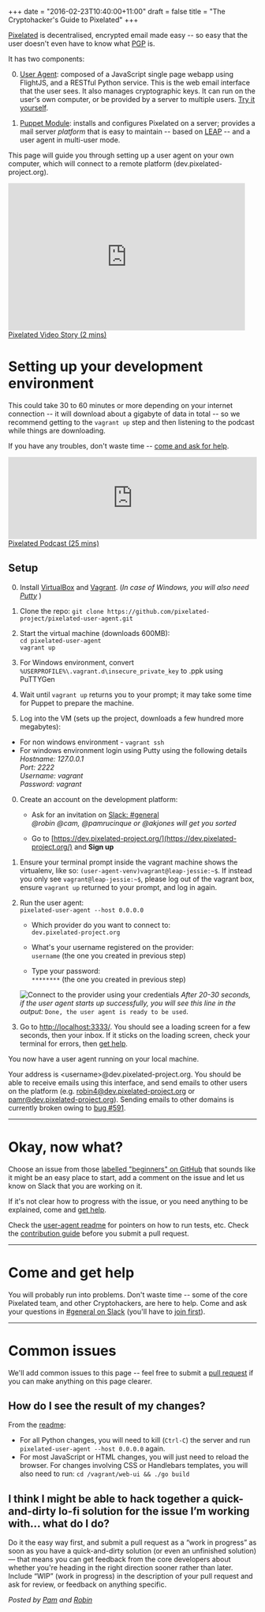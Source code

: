 +++
date = "2016-02-23T10:40:00+11:00"
draft = false
title = "The Cryptohacker's Guide to Pixelated"
+++

[Pixelated](https://pixelated-project.org/) is decentralised, encrypted email made easy -- so easy that the user doesn't even have to know what [PGP](https://en.wikipedia.org/wiki/Pretty_Good_Privacy) is.

It has two components:

0. [User Agent](https://github.com/pixelated/pixelated-user-agent): composed of a JavaScript single page webapp using FlightJS, and a RESTful Python service. This is the web email interface that the user sees. It also manages cryptographic keys. It can run on the user's own computer, or be provided by a server to multiple users. [Try it yourself](https://try.pixelated-project.org:8080/auth/login?next=%2F).

0. [Puppet Module](https://github.com/pixelated/puppet-pixelated): installs and configures Pixelated on a server; provides a mail server _platform_ that is easy to maintain -- based on [LEAP](https://leap.se) -- and a user agent in multi-user mode.

This page will guide you through setting up a user agent on your own computer, which will connect to a remote platform (dev.pixelated-project.org).

<div class="center">
<iframe class="wistia_embed" name="wistia_embed" src="https://fast.wistia.net/embed/iframe/8tov3e9tnu" allowtransparency="true" frameborder="0" scrolling="no" width="480" height="298"></iframe><br/><a class="wistia-linkback" href="https://thoughtworks.wistia.com/medias/8tov3e9tnu">Pixelated Video Story (2 mins)</a>
</div>


# Setting up your development environment

This could take 30 to 60 minutes or more depending on your internet connection -- it will download about a gigabyte of data in total -- so we recommend getting to the `vagrant up` step and then listening to the podcast while things are downloading.

If you have any troubles, don't waste time -- [come and ask for help](#troubles).

<div class="center">
<iframe width="100%" height="166" scrolling="no" frameborder="no" src="https://w.soundcloud.com/player/?url=https%3A//api.soundcloud.com/tracks/212550680&amp;color=ff5500&amp;auto_play=false&amp;hide_related=false&amp;show_comments=true&amp;show_user=true&amp;show_reposts=false"></iframe>
<a href="https://soundcloud.com/thoughtworks/pixelated-why-secure-communication-is-essential">Pixelated Podcast (25 mins)</a>
</div>


## Setup

0. Install [VirtualBox](https://www.virtualbox.org/wiki/Downloads) and  [Vagrant](https://www.vagrantup.com/downloads.html). (_In case of Windows, you will also need [Putty](http://www.putty.org/)_ )

0. Clone the repo:
  ` git clone https://github.com/pixelated-project/pixelated-user-agent.git `

0. Start the virtual machine (downloads 600MB):<br/>
  ` cd pixelated-user-agent ` <br/>
  `vagrant up`

0. For Windows environment, convert `%USERPROFILE%\.vagrant.d\insecure_private_key`  to .ppk using PuTTYGen<br/>

0. Wait until `vagrant up` returns you to your prompt; it may take some time for Puppet to prepare the machine.

0. Log into the VM (sets up the project, downloads a few hundred more megabytes): <br/>
  - For non windows environment - ` vagrant ssh `
  - For windows environment login using Putty using the following details <br/>
  *Hostname: 127.0.0.1* <br/>
  *Port: 2222* <br/>
  *Username: vagrant* <br/>
  *Password: vagrant*

0. Create an account on the development platform:
    - Ask for an invitation on [Slack: #general](https://cryptohack.slack.com/messages/general)<br/>
    *@robin @cam, @pamrucinque or @akjones will get you sorted*

    - Go to [https://dev.pixelated-project.org/](https://dev.pixelated-project.org/) and **Sign up**

0. Ensure your terminal prompt inside the vagrant machine shows the virtualenv, like so: `(user-agent-venv)vagrant@leap-jessie:~$`. If instead you only see  `vagrant@leap-jessie:~$`, please log out of the vagrant box, ensure `vagrant up` returned to your prompt, and log in again.
 
0. Run the user agent: <br/>
    `pixelated-user-agent --host 0.0.0.0`

    - Which provider do you want to connect to: <br/>
      `dev.pixelated-project.org`

    - What's your username registered on the provider: <br/>
      `username` (the one you created in previous step)

    - Type your password: <br/>
      `********` (the one you created in previous step)

    ![Connect to the provider using your credentials](/images/pixelated-guide-1.png)
    _After 20-30 seconds, if the user agent starts up successfully, you will see this line in the output:_ `Done, the user agent is ready to be used`.

0. Go to [http://localhost:3333/](http://localhost:3333/). You should see a loading screen for a few seconds, then your inbox. If it sticks on the loading screen, check your terminal for errors, then [get help](#troubles).

You now have a user agent running on your local machine.

Your address is &lt;username&gt;@dev.pixelated-project.org. You should be able to receive emails using this interface, and send emails to other users on the platform (e.g. robin4@dev.pixelated-project.org or pamr@dev.pixelated-project.org). Sending emails to other domains is currently broken owing to [bug #591](https://github.com/pixelated/pixelated-user-agent/issues/591).


-------------------------------------------------------------------------------------------

# Okay, now what?

Choose an issue from those [labelled "beginners" on GitHub](https://github.com/pixelated/pixelated-user-agent/issues?utf8=%E2%9C%93&q=is%3Aopen+is%3Aissue+label%3ABeginners+) that sounds like it might be an easy place to start, add a comment on the issue and let us know on Slack that you are working on it.

If it's not clear how to progress with the issue, or you need anything to be explained, come and [get help](#troubles).

Check the [user-agent readme](https://github.com/pixelated/pixelated-user-agent/blob/master/README.md) for pointers on how to run tests, etc. Check the [contribution guide](https://github.com/pixelated/pixelated-user-agent/blob/master/CONTRIBUTING.md) before you submit a pull request.

-------------------------------------------------------------------------------------------
# <a name="troubles"></a>Come and get help

You will probably run into problems. Don't waste time -- some of the core Pixelated team, and other Cryptohackers, are here to help. Come and ask your questions in [#general on Slack](https://cryptohack.slack.com/messages/general/) (you'll have to [join first](https://cryptohack.herokuapp.com/)).

-------------------------------------------------------------------------------------------
# Common issues

We'll add common issues to this page -- feel free to submit a [pull request](https://github.com/cryptohack/cryptohack.net/blob/master/content/post/pixelated-guide.md) if you can make anything on this page clearer.

## How do I see the result of my changes?

From the [readme](https://github.com/pixelated/pixelated-user-agent/blob/master/README.md):

* For all Python changes, you will need to kill (`Ctrl-C`) the server and run `pixelated-user-agent --host 0.0.0.0` again.
* For most JavaScript or HTML changes, you will just need to reload the browser. For changes involving CSS or Handlebars templates, you will also need to run: `cd /vagrant/web-ui && ./go build`

## I think I might be able to hack together a quick-and-dirty lo-fi solution for the issue I’m working with... what do I do?

Do it the easy way first, and submit a pull request as a “work in progress” as soon as you have a quick-and-dirty solution (or even an unfinished solution) — that means you can get feedback from the core developers about whether you're heading in the right direction sooner rather than later.  Include “WIP” (work in progress) in the description of your pull request and ask for review, or feedback on anything specific.

*Posted by [Pam](https://twitter.com/pamrucinque) and [Robin](https://twitter.com/rdoh)*
